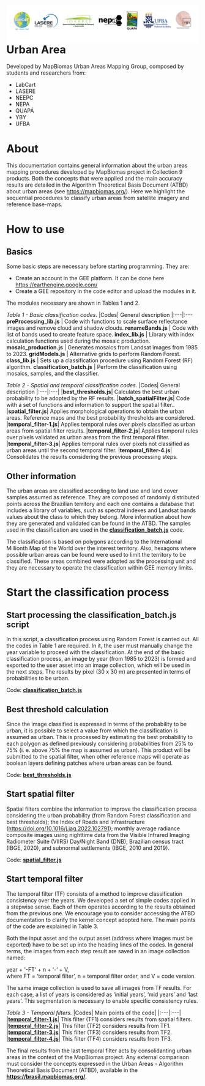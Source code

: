 <div class="fluid-row" id="header">
    <div id="column">
        <div class = "blocks">
            <img src='Image/LogosMapBiomasUAgroup-rev2.png' height='auto' width='auto' align='right'>
        </div>
    </div>
    <h1 class="title toc-ignore">Urban Area</h1>
</div>

Developed by MapBiomas Urban Areas Mapping Group, composed by students and researchers from:
- LabCart <br/>
- LASERE <br/>
- NEEPC <br/>
- NEPA <br/>
- QUAPÁ <br/>
- YBY <br/>
- UFBA <br/>

# About
This documentation contains general information about the urban areas mapping procedures developed by MapBiomas project in Collection 9 products. Both the concepts that were applied and the main accuracy results are detailed in the Algorithm Theoretical Basis Document (ATBD) about urban areas (see https://mapbiomas.org/). Here we highlight the sequential procedures to classify urban areas from satellite imagery and reference base-maps.<br/>

# How to use
## Basics
Some basic steps are necessary before starting programming. They are:<br/> 
- Create an account in the GEE platform. It can be done here https://earthengine.google.com/<br/>
- Create a GEE repository in the code editor and upload the modules in it. <br/>

The modules necessary are shown in Tables 1 and 2.<br/>

_Table 1 - Basic classification codes._
|Codes| General description
|:---|:---
**preProcessing_lib.js** | Code with functions to scale surface reflectance images and remove cloud and shadow clouds.
**renameBands.js** | Code with list of bands used to create feature space.
**index_lib.js** | Library with index calculation functions used during the mosaic production.
**mosaic_production.js** | Generates mosaics from Landsat images from 1985 to 2023.
**gridModels.js** | Alternative grids to perform Random Forest.
**class_lib.js** | Sets up a classification procedure using Random Forest (RF) algorithm.
**classification_batch.js** | Perform the classification using mosaics, samples, and the classifier.
<br/>

_Table 2 - Spatial and temporal classification codes._
|Codes| General description
|:---|:---|
|**best_thresholds.js**| Calculates the best urban probability to be adopted by the RF results.
|**batch_spatialFilter.js**| Code with a set of functions and information to support the spatial filter..
|**spatial_filter.js**| Applies morphological operations to obtain the urban areas. Reference maps and the best probability thresholds are considered.
|**temporal_filter-1.js**| Applies temporal rules over pixels classified as urban areas from spatial filter results.
|**temporal_filter-2.js**| Applies temporal rules over pixels validated as urban areas from the first temporal filter.
|**temporal_filter-3.js**| Applies temporal rules over pixels not classified as urban areas until the second temporal filter.
|**temporal_filter-4.js**| Consolidates the results considering the previous processing steps.
<br/>

## Other information
The urban areas are classified according to land use and land cover samples assumed as reference. They are composed of randomly distributed points across the Brazilian territory and each one contains a database that includes a library of variables, such as spectral indexes and Landsat bands values about the class to which they belong. More information about how they are generated and validated can be found in the ATBD. The samples used in the classification are used in the **[classification_batch.js](classification_batch.js)** code.<br/>

The classification is based on polygons according to the International Millionth Map of the World over the interest territory. Also, hexagons where possible urban areas can be found were used to limit the territory to be classified. These areas combined were adopted as the processing unit and they are necessary to operate the classification within GEE memory limits. <br/>

# Start the classification process
## Start processing the classification_batch.js script
In this script, a classification process using Random Forest is carried out. All the codes in Table 1 are required. In it, the user must manually change the year variable to proceed with the classification. At the end of the basic classification process, an image by year (from 1985 to 2023) is formed and exported to the user asset into an image collection, which will be used in the next steps. The results by pixel (30 x 30 m) are presented in terms of probabilities to be urban. <br/>

Code: **[classification_batch.js](classification_batch.js)**

## Best threshold calculation
Since the image classified is expressed in terms of the probability to be urban, it is possible to select a value from which the classification is assumed as urban. This is processed by estimating the best probability to each polygon as defined previously considering probabilities from 25% to 75% (i. e. above 75% the map is assumed as urban). This product will be submitted to the spatial filter, when other reference maps will operate as boolean layers defining patches where urban areas can be found.<br/>

Code: **[best_thresholds.js](best_thresholds.js)**
## Start spatial filter
Spatial filters combine the information to improve the classification process considering the urban probability (from Random Forest classification and best thresholds);  the Index of Roads and Infrastructure (https://doi.org/10.1016/j.jag.2022.102791); monthly average radiance composite images using nighttime data from the Visible Infrared Imaging Radiometer Suite (VIIRS) Day/Night Band (DNB); Brazilian census tract (IBGE, 2020), and subnormal settlements (IBGE, 2010 and 2019).<br/>

Code: **[spatial_filter.js](spatial_filter.js)**

## Start temporal filter
The temporal filter (TF) consists of a method to improve classification consistency over the years. We developed a set of simple codes applied in a stepwise sense. Each of them operates according to the results obtained from the previous one. We encourage you to consider accessing the ATBD documentation to clarify the kernel concept adopted here. The main points of the code are explained in Table 3. <br/>

Both the input asset and the output asset (address where images must be exported) have to be set up into the heading lines of the codes. In general terms, the images from each step result are saved in an image collection named:

year + '-FT’ + n + ‘-’ + V,  <br/>
where FT = ‘temporal filter’, n = temporal filter order, and V = code version. <br/>

The same image collection is used to save all images from TF results. For each case, a list of years is considered as ‘initial years’, ‘mid years’ and ‘last years’. This segmentation is necessary to enable specific consistency rules. <br/>

_Table 3 - Temporal filters._ 
|Codes| Main points of the code|
|:---|:---|
|**[temporal_filter-1.js](temporal_filter-1.js)**| This filter (TF1) considers results from spatial filters. <br/> 
|**[temporal_filter-2.js](temporal_filter-2.js)**| This filter (TF2) considers results from TF1. <br/> 
|**[temporal_filter-3.js](temporal_filter-3.js)**| This filter (TF3) considers results from TF2. <br/> 
|**[temporal_filter-4.js](temporal_filter-4.js)**| This filter (TF4) considers results from TF3. <br/>

The final results from the last temporal filter acts by consolidanting urban areas in the context of the MapBiomas project. Any external comparison must consider the concepts expressed in the Urban Areas - Algorithm Theoretical Basis Document (ATBD), available in the **https://brasil.mapbiomas.org/**.
